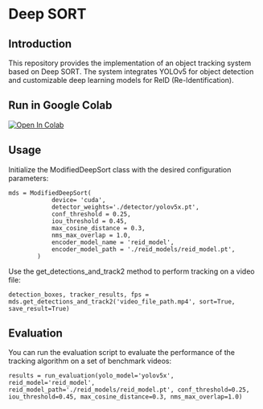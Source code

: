 # Deep SORT

## Introduction

This repository provides the implementation of an object tracking system based on Deep SORT. The system integrates YOLOv5 for object detection and customizable deep learning models for ReID (Re-Identification). 


## Run in Google Colab


[![Open In Colab](https://colab.research.google.com/assets/colab-badge.svg)](https://colab.research.google.com/github/mot2/blob/master/Modified_Deep_Sort.ipynb)


## Usage

Initialize the ModifiedDeepSort class with the desired configuration parameters:

```
mds = ModifiedDeepSort(
            device= 'cuda',
            detector_weights='./detector/yolov5x.pt',
            conf_threshold = 0.25,
            iou_threshold = 0.45,
            max_cosine_distance = 0.3,
            nms_max_overlap = 1.0,
            encoder_model_name = 'reid_model',
            encoder_model_path = './reid_models/reid_model.pt',
        )

```

Use the get_detections_and_track2 method to perform tracking on a video file:

```
detection_boxes, tracker_results, fps = mds.get_detections_and_track2('video_file_path.mp4', sort=True, save_result=True)
```

## Evaluation

You can run the evaluation script to evaluate the performance of the tracking algorithm on a set of benchmark videos:

```
results = run_evaluation(yolo_model='yolov5x', reid_model='reid_model', reid_model_path='./reid_models/reid_model.pt', conf_threshold=0.25, iou_threshold=0.45, max_cosine_distance=0.3, nms_max_overlap=1.0)
```
